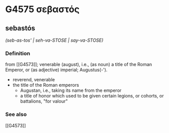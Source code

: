 # G4575 σεβαστός

## sebastós

_(seb-as-tos' | seh-va-STOSE | say-va-STOSE)_

### Definition

from [[G4573]]; venerable (august), i.e., (as noun) a title of the Roman Emperor, or (as adjective) imperial; Augustus(-').

- reverend, venerable
- the title of the Roman emperors
  - Augustan, i.e., taking its name from the emperor
  - a title of honor which used to be given certain legions, or cohorts, or battalions, &quot;for valour&quot;

### See also

[[G4573]]

